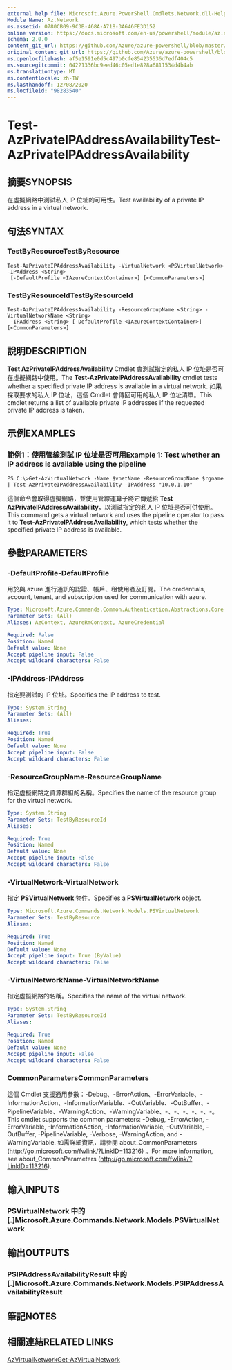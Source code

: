 ```yaml
---
external help file: Microsoft.Azure.PowerShell.Cmdlets.Network.dll-Help.xml
Module Name: Az.Network
ms.assetid: 0780CB09-9C3B-468A-A718-3A646FE3D152
online version: https://docs.microsoft.com/en-us/powershell/module/az.network/test-azprivateipaddressavailability
schema: 2.0.0
content_git_url: https://github.com/Azure/azure-powershell/blob/master/src/Network/Network/help/Test-AzPrivateIPAddressAvailability.md
original_content_git_url: https://github.com/Azure/azure-powershell/blob/master/src/Network/Network/help/Test-AzPrivateIPAddressAvailability.md
ms.openlocfilehash: af5e1591e0d5c497b0cfe854235536d7edf404c5
ms.sourcegitcommit: 04221336bc9eed46c05ed1e828a6811534d4b4ab
ms.translationtype: MT
ms.contentlocale: zh-TW
ms.lasthandoff: 12/08/2020
ms.locfileid: "98283540"
---
```

# <span data-ttu-id="afc9c-101">Test-AzPrivateIPAddressAvailability</span><span class="sxs-lookup"><span data-stu-id="afc9c-101">Test-AzPrivateIPAddressAvailability</span></span>

## <span data-ttu-id="afc9c-102">摘要</span><span class="sxs-lookup"><span data-stu-id="afc9c-102">SYNOPSIS</span></span>
<span data-ttu-id="afc9c-103">在虛擬網路中測試私人 IP 位址的可用性。</span><span class="sxs-lookup"><span data-stu-id="afc9c-103">Test availability of a private IP address in a virtual network.</span></span>

## <span data-ttu-id="afc9c-104">句法</span><span class="sxs-lookup"><span data-stu-id="afc9c-104">SYNTAX</span></span>

### <span data-ttu-id="afc9c-105">TestByResource</span><span class="sxs-lookup"><span data-stu-id="afc9c-105">TestByResource</span></span>
```
Test-AzPrivateIPAddressAvailability -VirtualNetwork <PSVirtualNetwork> -IPAddress <String>
 [-DefaultProfile <IAzureContextContainer>] [<CommonParameters>]
```

### <span data-ttu-id="afc9c-106">TestByResourceId</span><span class="sxs-lookup"><span data-stu-id="afc9c-106">TestByResourceId</span></span>
```
Test-AzPrivateIPAddressAvailability -ResourceGroupName <String> -VirtualNetworkName <String>
 -IPAddress <String> [-DefaultProfile <IAzureContextContainer>] [<CommonParameters>]
```

## <span data-ttu-id="afc9c-107">說明</span><span class="sxs-lookup"><span data-stu-id="afc9c-107">DESCRIPTION</span></span>
<span data-ttu-id="afc9c-108">**Test AzPrivateIPAddressAvailability** Cmdlet 會測試指定的私人 IP 位址是否可在虛擬網路中使用。</span><span class="sxs-lookup"><span data-stu-id="afc9c-108">The **Test-AzPrivateIPAddressAvailability** cmdlet tests whether a specified private IP address is available in a virtual network.</span></span>
<span data-ttu-id="afc9c-109">如果採取要求的私人 IP 位址，這個 Cmdlet 會傳回可用的私人 IP 位址清單。</span><span class="sxs-lookup"><span data-stu-id="afc9c-109">This cmdlet returns a list of available private IP addresses if the requested private IP address is taken.</span></span>

## <span data-ttu-id="afc9c-110">示例</span><span class="sxs-lookup"><span data-stu-id="afc9c-110">EXAMPLES</span></span>

### <span data-ttu-id="afc9c-111">範例1：使用管線測試 IP 位址是否可用</span><span class="sxs-lookup"><span data-stu-id="afc9c-111">Example 1: Test whether an IP address is available using the pipeline</span></span>
```
PS C:\>Get-AzVirtualNetwork -Name $vnetName -ResourceGroupName $rgname | Test-AzPrivateIPAddressAvailability -IPAddress "10.0.1.10"
```

<span data-ttu-id="afc9c-112">這個命令會取得虛擬網路，並使用管線運算子將它傳遞給 **Test AzPrivateIPAddressAvailability**，以測試指定的私人 IP 位址是否可供使用。</span><span class="sxs-lookup"><span data-stu-id="afc9c-112">This command gets a virtual network and uses the pipeline operator to pass it to **Test-AzPrivateIPAddressAvailability**, which tests whether the specified private IP address is available.</span></span>

## <span data-ttu-id="afc9c-113">參數</span><span class="sxs-lookup"><span data-stu-id="afc9c-113">PARAMETERS</span></span>

### <span data-ttu-id="afc9c-114">-DefaultProfile</span><span class="sxs-lookup"><span data-stu-id="afc9c-114">-DefaultProfile</span></span>
<span data-ttu-id="afc9c-115">用於與 azure 進行通訊的認證、帳戶、租使用者及訂閱。</span><span class="sxs-lookup"><span data-stu-id="afc9c-115">The credentials, account, tenant, and subscription used for communication with azure.</span></span>

```yaml
Type: Microsoft.Azure.Commands.Common.Authentication.Abstractions.Core.IAzureContextContainer
Parameter Sets: (All)
Aliases: AzContext, AzureRmContext, AzureCredential

Required: False
Position: Named
Default value: None
Accept pipeline input: False
Accept wildcard characters: False
```

### <span data-ttu-id="afc9c-116">-IPAddress</span><span class="sxs-lookup"><span data-stu-id="afc9c-116">-IPAddress</span></span>
<span data-ttu-id="afc9c-117">指定要測試的 IP 位址。</span><span class="sxs-lookup"><span data-stu-id="afc9c-117">Specifies the IP address to test.</span></span>

```yaml
Type: System.String
Parameter Sets: (All)
Aliases:

Required: True
Position: Named
Default value: None
Accept pipeline input: False
Accept wildcard characters: False
```

### <span data-ttu-id="afc9c-118">-ResourceGroupName</span><span class="sxs-lookup"><span data-stu-id="afc9c-118">-ResourceGroupName</span></span>
<span data-ttu-id="afc9c-119">指定虛擬網路之資源群組的名稱。</span><span class="sxs-lookup"><span data-stu-id="afc9c-119">Specifies the name of the resource group for the virtual network.</span></span>

```yaml
Type: System.String
Parameter Sets: TestByResourceId
Aliases:

Required: True
Position: Named
Default value: None
Accept pipeline input: False
Accept wildcard characters: False
```

### <span data-ttu-id="afc9c-120">-VirtualNetwork</span><span class="sxs-lookup"><span data-stu-id="afc9c-120">-VirtualNetwork</span></span>
<span data-ttu-id="afc9c-121">指定 **PSVirtualNetwork** 物件。</span><span class="sxs-lookup"><span data-stu-id="afc9c-121">Specifies a **PSVirtualNetwork** object.</span></span>

```yaml
Type: Microsoft.Azure.Commands.Network.Models.PSVirtualNetwork
Parameter Sets: TestByResource
Aliases:

Required: True
Position: Named
Default value: None
Accept pipeline input: True (ByValue)
Accept wildcard characters: False
```

### <span data-ttu-id="afc9c-122">-VirtualNetworkName</span><span class="sxs-lookup"><span data-stu-id="afc9c-122">-VirtualNetworkName</span></span>
<span data-ttu-id="afc9c-123">指定虛擬網路的名稱。</span><span class="sxs-lookup"><span data-stu-id="afc9c-123">Specifies the name of the virtual network.</span></span>

```yaml
Type: System.String
Parameter Sets: TestByResourceId
Aliases:

Required: True
Position: Named
Default value: None
Accept pipeline input: False
Accept wildcard characters: False
```

### <span data-ttu-id="afc9c-124">CommonParameters</span><span class="sxs-lookup"><span data-stu-id="afc9c-124">CommonParameters</span></span>
<span data-ttu-id="afc9c-125">這個 Cmdlet 支援通用參數：-Debug、-ErrorAction、-ErrorVariable、-InformationAction、-InformationVariable、-OutVariable、-OutBuffer、-PipelineVariable、-WarningAction、-WarningVariable、-、-、-、-、-、-。</span><span class="sxs-lookup"><span data-stu-id="afc9c-125">This cmdlet supports the common parameters: -Debug, -ErrorAction, -ErrorVariable, -InformationAction, -InformationVariable, -OutVariable, -OutBuffer, -PipelineVariable, -Verbose, -WarningAction, and -WarningVariable.</span></span> <span data-ttu-id="afc9c-126">如需詳細資訊，請參閱 about_CommonParameters (http://go.microsoft.com/fwlink/?LinkID=113216) 。</span><span class="sxs-lookup"><span data-stu-id="afc9c-126">For more information, see about_CommonParameters (http://go.microsoft.com/fwlink/?LinkID=113216).</span></span>

## <span data-ttu-id="afc9c-127">輸入</span><span class="sxs-lookup"><span data-stu-id="afc9c-127">INPUTS</span></span>

### <span data-ttu-id="afc9c-128">PSVirtualNetwork 中的 [.]</span><span class="sxs-lookup"><span data-stu-id="afc9c-128">Microsoft.Azure.Commands.Network.Models.PSVirtualNetwork</span></span>

## <span data-ttu-id="afc9c-129">輸出</span><span class="sxs-lookup"><span data-stu-id="afc9c-129">OUTPUTS</span></span>

### <span data-ttu-id="afc9c-130">PSIPAddressAvailabilityResult 中的 [.]</span><span class="sxs-lookup"><span data-stu-id="afc9c-130">Microsoft.Azure.Commands.Network.Models.PSIPAddressAvailabilityResult</span></span>

## <span data-ttu-id="afc9c-131">筆記</span><span class="sxs-lookup"><span data-stu-id="afc9c-131">NOTES</span></span>

## <span data-ttu-id="afc9c-132">相關連結</span><span class="sxs-lookup"><span data-stu-id="afc9c-132">RELATED LINKS</span></span>

[<span data-ttu-id="afc9c-133">AzVirtualNetwork</span><span class="sxs-lookup"><span data-stu-id="afc9c-133">Get-AzVirtualNetwork</span></span>](./Get-AzVirtualNetwork.md)


